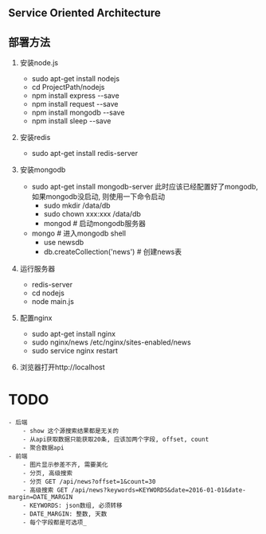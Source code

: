 ## Service Oriented Architecture

## 部署方法

1. 安装node.js
    - sudo apt-get install nodejs
    - cd ProjectPath/nodejs
    - npm install express --save
    - npm install request --save
    - npm install mongodb --save
    - npm install sleep --save
1. 安装redis
    - sudo apt-get install redis-server
2. 安装mongodb
    - sudo apt-get install mongodb-server
        此时应该已经配置好了mongodb, 如果mongodb没启动, 则使用一下命令启动
        - sudo mkdir /data/db
        - sudo chown xxx:xxx /data/db
        - mongod # 启动mongodb服务器
    - mongo # 进入mongodb shell
        - use newsdb
        - db.createCollection('news') # 创建news表
3. 运行服务器
    - redis-server
    - cd nodejs
    - node main.js
4. 配置nginx
    - sudo apt-get install nginx
    - sudo nginx/news /etc/nginx/sites-enabled/news
    - sudo service nginx restart
    
5. 浏览器打开http://localhost

#  TODO
    - 后端
        - show 这个源搜索结果都是无关的
        - 从api获取数据只能获取20条, 应该加两个字段, offset, count
        - 聚合数据api
    - 前端
        - 图片显示参差不齐, 需要美化
        - 分页, 高级搜索
        - 分页 GET /api/news?offset=1&count=30
        - 高级搜索 GET /api/news?keywords=KEYWORDS&date=2016-01-01&date-margin=DATE_MARGIN
        - KEYWORDS: json数组, 必须转移
        - DATE_MARGIN: 整数, 天数
        - 每个字段都是可选项_
    